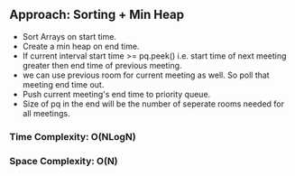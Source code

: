 ## Approach: Sorting + Min Heap
* Sort Arrays on start time.
* Create a min heap on end time.
* If current interval start time >= pq.peek() i.e. start time of next meeting greater then end time of previous meeting.
* we can use previous room for current meeting as well. So poll that meeting end time out.
* Push current meeting's end time to priority queue.
* Size of pq in the end will be the number of seperate rooms needed for all meetings.
​
### Time Complexity: O(NLogN)
### Space Complexity: O(N)